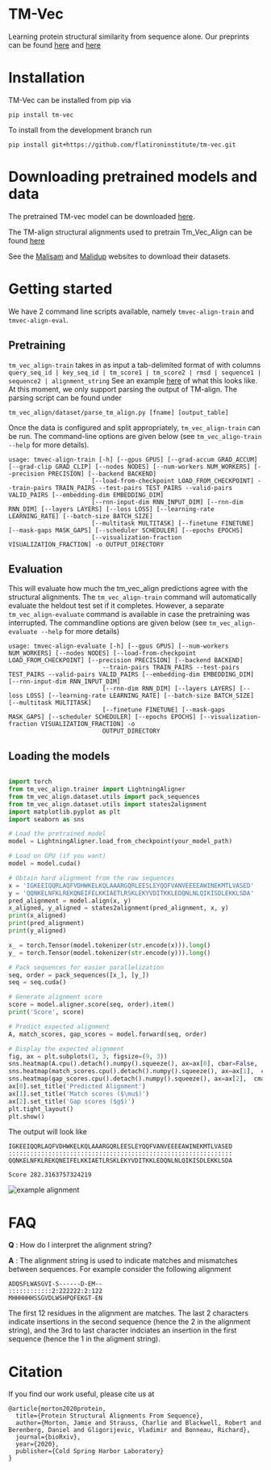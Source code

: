 # TM-Vec

Learning protein structural similarity from sequence alone.  Our preprints can be found [here](https://www.biorxiv.org/content/10.1101/2022.07.25.501437v1) and [here](https://www.biorxiv.org/content/10.1101/2020.11.03.365932v1)

# Installation

TM-Vec can be installed from pip via

```
pip install tm-vec
```

To install from the development branch run

```
pip install git+https://github.com/flatironinstitute/tm-vec.git
```

# Downloading pretrained models and data

The pretrained TM-vec model can be downloaded [here](https://users.flatironinstitute.org/jmorton/public_www/deepblast-public-data/checkpoints/deepblast-lstm4x.pt).

The TM-align structural alignments used to pretrain Tm_Vec_Align can be found [here](https://users.flatironinstitute.org/jmorton/public_www/deepblast-public-data/tmalign.tar.gz)


See the [Malisam](http://prodata.swmed.edu/malisam/) and [Malidup](http://prodata.swmed.edu/malidup/) websites to download their datasets.



# Getting started

We have 2 command line scripts available, namely `tmvec-align-train` and `tmvec-align-eval`.

## Pretraining

`tm_vec_align-train` takes in as input a tab-delimited format of with columns
`query_seq_id | key_seq_id | tm_score1 | tm_score2 | rmsd | sequence1 | sequence2 | alignment_string`
See an example [here](https://raw.githubusercontent.com/flatironinstitute/tm_vec_align/master/data/tm_align_output_10k.tab) of what this looks like. At this moment, we only support parsing the output of TM-align. The parsing script can be found under

`tm_vec_align/dataset/parse_tm_align.py [fname] [output_table]`

Once the data is configured and split appropriately, `tm_vec_align-train` can be run.
The command-line options are given below (see `tm_vec_align-train --help` for more details).

```
usage: tmvec-align-train [-h] [--gpus GPUS] [--grad-accum GRAD_ACCUM] [--grad-clip GRAD_CLIP] [--nodes NODES] [--num-workers NUM_WORKERS] [--precision PRECISION] [--backend BACKEND]
                       [--load-from-checkpoint LOAD_FROM_CHECKPOINT] --train-pairs TRAIN_PAIRS --test-pairs TEST_PAIRS --valid-pairs VALID_PAIRS [--embedding-dim EMBEDDING_DIM]
                       [--rnn-input-dim RNN_INPUT_DIM] [--rnn-dim RNN_DIM] [--layers LAYERS] [--loss LOSS] [--learning-rate LEARNING_RATE] [--batch-size BATCH_SIZE]
                       [--multitask MULTITASK] [--finetune FINETUNE] [--mask-gaps MASK_GAPS] [--scheduler SCHEDULER] [--epochs EPOCHS]
                       [--visualization-fraction VISUALIZATION_FRACTION] -o OUTPUT_DIRECTORY
```

## Evaluation

This will evaluate how much the tm_vec_align predictions agree with the structural alignments.
The `tm_vec_align-train` command will automatically evaluate the heldout test set if it completes.
However, a separate `tm_vec_align-evaluate` command is available in case the pretraining was interrupted.  The commandline options are given below (see `tm_vec_align-evaluate --help` for more details)

```
usage: tmvec-align-evaluate [-h] [--gpus GPUS] [--num-workers NUM_WORKERS] [--nodes NODES] [--load-from-checkpoint LOAD_FROM_CHECKPOINT] [--precision PRECISION] [--backend BACKEND]
                          --train-pairs TRAIN_PAIRS --test-pairs TEST_PAIRS --valid-pairs VALID_PAIRS [--embedding-dim EMBEDDING_DIM] [--rnn-input-dim RNN_INPUT_DIM]
                          [--rnn-dim RNN_DIM] [--layers LAYERS] [--loss LOSS] [--learning-rate LEARNING_RATE] [--batch-size BATCH_SIZE] [--multitask MULTITASK]
                          [--finetune FINETUNE] [--mask-gaps MASK_GAPS] [--scheduler SCHEDULER] [--epochs EPOCHS] [--visualization-fraction VISUALIZATION_FRACTION] -o
                          OUTPUT_DIRECTORY
```


## Loading the models

```python

import torch
from tm_vec_align.trainer import LightningAligner
from tm_vec_align.dataset.utils import pack_sequences
from tm_vec_align.dataset.utils import states2alignment
import matplotlib.pyplot as plt
import seaborn as sns

# Load the pretrained model
model = LightningAligner.load_from_checkpoint(your_model_path)

# Load on GPU (if you want)
model = model.cuda()

# Obtain hard alignment from the raw sequences
x = 'IGKEEIQQRLAQFVDHWKELKQLAAARGQRLEESLEYQQFVANVEEEEAWINEKMTLVASED'
y = 'QQNKELNFKLREKQNEIFELKKIAETLRSKLEKYVDITKKLEDQNLNLQIKISDLEKKLSDA'
pred_alignment = model.align(x, y)
x_aligned, y_aligned = states2alignment(pred_alignment, x, y)
print(x_aligned)
print(pred_alignment)
print(y_aligned)

x_ = torch.Tensor(model.tokenizer(str.encode(x))).long()
y_ = torch.Tensor(model.tokenizer(str.encode(y))).long()

# Pack sequences for easier parallelization
seq, order = pack_sequences([x_], [y_])
seq = seq.cuda()

# Generate alignment score
score = model.aligner.score(seq, order).item()
print('Score', score)

# Predict expected alignment
A, match_scores, gap_scores = model.forward(seq, order)

# Display the expected alignment
fig, ax = plt.subplots(1, 3, figsize=(9, 3))
sns.heatmap(A.cpu().detach().numpy().squeeze(), ax=ax[0], cbar=False,  cmap='viridis')
sns.heatmap(match_scores.cpu().detach().numpy().squeeze(), ax=ax[1],  cmap='viridis')
sns.heatmap(gap_scores.cpu().detach().numpy().squeeze(), ax=ax[2],  cmap='viridis')
ax[0].set_title('Predicted Alignment')
ax[1].set_title('Match scores ($\mu$)')
ax[2].set_title('Gap scores ($g$)')
plt.tight_layout()
plt.show()
```

The output will look like
```
IGKEEIQQRLAQFVDHWKELKQLAAARGQRLEESLEYQQFVANVEEEEAWINEKMTLVASED
::::::::::::::::::::::::::::::::::::::::::::::::::::::::::::::
QQNKELNFKLREKQNEIFELKKIAETLRSKLEKYVDITKKLEDQNLNLQIKISDLEKKLSDA

Score 282.3163757324219
```

![](https://raw.githubusercontent.com/flatironinstitute/tm-vec/master/imgs/example-alignment.png "example alignment")

# FAQ

**Q** : How do I interpret the alignment string?

**A** : The alignment string is used to indicate matches and mismatches between sequences. For example consider the following alignment

```
ADQSFLWASGVI-S------D-EM--
::::::::::::2:222222:2:122
MHHHHHHSSGVDLWSHPQFEKGT-EN
```
The first 12 residues in the alignment are matches.  The last 2 characters indicate insertions in the second sequence (hence the 2 in the alignment string), and the 3rd to last character indciates an insertion in the first sequence (hence the 1 in the aligment string).

# Citation

If you find our work useful, please cite us at
```
@article{morton2020protein,
  title={Protein Structural Alignments From Sequence},
  author={Morton, Jamie and Strauss, Charlie and Blackwell, Robert and Berenberg, Daniel and Gligorijevic, Vladimir and Bonneau, Richard},
  journal={bioRxiv},
  year={2020},
  publisher={Cold Spring Harbor Laboratory}
}
```
